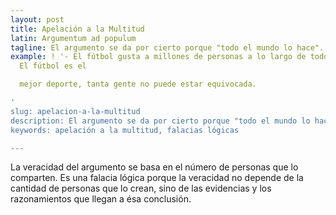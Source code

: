 ```yaml
---
layout: post
title: Apelación a la Multitud
latin: Argumentum ad populum
tagline: El argumento se da por cierto porque "todo el mundo lo hace".
example: ! '- El fútbol gusta a millones de personas a lo largo de todo el planeta.
  El fútbol es el

  mejor deporte, tanta gente no puede estar equivocada.

'
slug: apelacion-a-la-multitud
description: El argumento se da por cierto porque "todo el mundo lo hace".
keywords: apelación a la multitud, falacias lógicas

---
```

La veracidad del argumento se basa en el número de personas que lo comparten. Es una falacia lógica porque la veracidad no depende de la cantidad de personas que lo crean, sino de las evidencias y los razonamientos que llegan a ésa conclusión.
